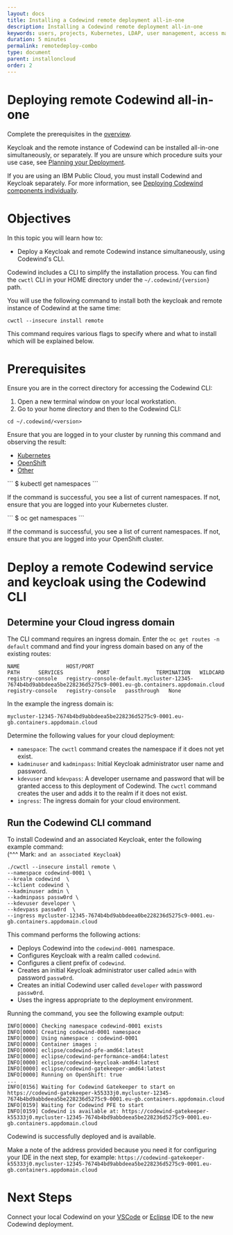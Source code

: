 ```yaml
---
layout: docs
title: Installing a Codewind remote deployment all-in-one
description: Installing a Codewind remote deployment all-in-one
keywords: users, projects, Kubernetes, LDAP, user management, access management, login, deployment, pod, security, securing cloud connection, remote deployment of Codewind
duration: 5 minutes
permalink: remotedeploy-combo
type: document
parent: installoncloud
order: 2
---
```


# Deploying remote Codewind all-in-one
Complete the prerequisites in the [overview](remote-overview.html).

Keycloak and the remote instance of Codewind can be installed all-in-one simultaneously, or separately. If you are unsure which procedure suits your use case, see [Planning your Deployment](remote-overview.html).

If you are using an IBM Public Cloud, you must install Codewind and Keycloak separately. For more information, see [Deploying Codewind components individually](remotedeploy-single.html). 


# Objectives

In this topic you will learn how to:

- Deploy a Keycloak and remote Codewind instance simultaneously, using Codewind's CLI.

Codewind includes a CLI to simplify the installation process. You can find the `cwctl` CLI in your HOME directory under the `~/.codewind/{version}` path.

You will use the following command to install both the keycloak and remote instance of Codewind at the same time: 

`cwctl --insecure install remote` 

This command requires various flags to specify where and what to install which will be explained below.

# Prerequisites

Ensure you are in the correct directory for accessing the Codewind CLI:

1.  Open a new terminal window on your local workstation.
2.  Go to your home directory and then to the Codewind CLI:

```
cd ~/.codewind/<version>
```

Ensure that you are logged in to your cluster by running this command and observing the result:

<!-- Tabs -->
<ul class="nav nav-tabs mt-5" role="tablist">
 <li class="nav-item">
   <a class="nav-link active cw-tab-link" data-toggle="tab" href="#tab1" role="tab" aria-controls="home" aria-selected="true">Kubernetes</a>
 </li>
 <li class="nav-item"> 
   <a class="nav-link cw-tab-link" data-toggle="tab" href="#tab2" role="tab" aria-controls="profile" aria-selected="false">OpenShift</a>
 </li>
 <li class="nav-item">
   <a class="nav-link cw-tab-link" data-toggle="tab" href="#tab3" role="tab" aria-controls="messages" aria-selected="false">Other</a>
 </li>
</ul>

<!-- Tab panes -->
<div class="tab-content mt-3 mb-5">
 <div class="tab-pane cw-tab-pane active" id="tab1" role="tabpanel" aria-labelledby="linux-tab" markdown="1">
 ```
 $ kubectl get namespaces
 ```

 If the command is successful, you see a list of current namespaces. If not, ensure that you are logged into your Kubernetes cluster.

 </div>
 <div class="tab-pane cw-tab-pane" id="tab2" role="tabpanel" aria-labelledby="windows-tab" markdown="1">
 ```
 $ oc get namespaces
 ```

 If the command is successful, you see a list of current namespaces. If not, ensure that you are logged into your OpenShift cluster.

 </div>
 <div class="tab-pane cw-tab-pane" id="tab3" role="tabpanel" aria-labelledby="mac-tab" markdown="1">
 </div>
</div>

# Deploy a remote Codewind service and keycloak using the Codewind CLI

## Determine your Cloud ingress domain

The CLI command requires an ingress domain. Enter the `oc get routes -n default` command and find your ingress domain based on any of the existing routes:

```
NAME               HOST/PORT                                                                                                          PATH      SERVICES           PORT               TERMINATION   WILDCARD
registry-console   registry-console-default.mycluster-12345-7674b4bd9abbdeea5be228236d5275c9-0001.eu-gb.containers.appdomain.cloud             registry-console   registry-console   passthrough   None
```

In the example the ingress domain is:

```
mycluster-12345-7674b4bd9abbdeea5be228236d5275c9-0001.eu-gb.containers.appdomain.cloud
```

Determine the following values for your cloud deployment:

- `namespace`: The `cwctl` command creates the namespace if it does not yet exist.
- `kadminuser` and `kadminpass`: Initial Keycloak administrator user name and password.
- `kdevuser` and `kdevpass`: A developer username and password that will be granted access to this deployment of Codewind. The `cwctl` command creates the user and adds it to the realm if it does not exist.
- `ingress`: The ingress domain for your cloud environment.

## Run the Codewind CLI command
To install Codewind and an associated Keycloak, enter the following example command:  
(^^^ Mark: `and an associated Keycloak`)

```
./cwctl --insecure install remote \
--namespace codewind-0001 \
--krealm codewind  \
--kclient codewind \
--kadminuser admin \
--kadminpass passw0rd \
--kdevuser developer \
--kdevpass passw0rd  \
--ingress mycluster-12345-7674b4bd9abbdeea0be228236d5275c9-0001.eu-gb.containers.appdomain.cloud
```

This command performs the following actions:

- Deploys Codewind into the `codewind-0001 `namespace.
- Configures Keycloak with a realm called `codewind`.
- Configures a client prefix of `codewind`.
- Creates an initial Keycloak administrator user called `admin` with password `passw0rd`.
- Creates an initial Codewind user called `developer` with password `passw0rd`.
- Uses the ingress appropriate to the deployment environment.

Running the command, you see the following example output:

```
INFO[0000] Checking namespace codewind-0001 exists
INFO[0000] Creating codewind-0001 namespace
INFO[0000] Using namespace : codewind-0001
INFO[0000] Container images :
INFO[0000] eclipse/codewind-pfe-amd64:latest
INFO[0000] eclipse/codewind-performance-amd64:latest
INFO[0000] eclipse/codewind-keycloak-amd64:latest
INFO[0000] eclipse/codewind-gatekeeper-amd64:latest
INFO[0000] Running on OpenShift: true
...
INFO[0156] Waiting for Codewind Gatekeeper to start on https://codewind-gatekeeper-k55333j0.mycluster-12345-7674b4bd9abbdeea5be228236d5275c9-0001.eu-gb.containers.appdomain.cloud
INFO[0159] Waiting for Codewind PFE to start
INFO[0159] Codewind is available at: https://codewind-gatekeeper-k55333j0.mycluster-12345-7674b4bd9abbdeea5be228236d5275c9-0001.eu-gb.containers.appdomain.cloud
```

Codewind is successfully deployed and is available.

Make a note of the address provided because you need it for configuring your IDE in the next step, for example: `https://codewind-gatekeeper-k55333j0.mycluster-12345-7674b4bd9abbdeea5be228236d5275c9-0001.eu-gb.containers.appdomain.cloud`   

# Next Steps

Connect your local Codewind on your [VSCode](remotedeploy-vscode.html) or [Eclipse](remotedeploy-eclipse.html) IDE to the new Codewind deployment.
